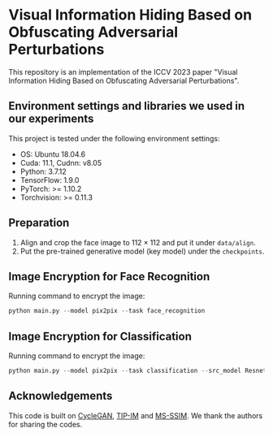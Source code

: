 # Visual Information Hiding Based on Obfuscating Adversarial Perturbations
This repository is an implementation of the ICCV 2023 paper "Visual Information Hiding Based on Obfuscating Adversarial Perturbations".

## Environment settings and libraries we used in our experiments

This project is tested under the following environment settings:
- OS: Ubuntu 18.04.6
- Cuda: 11.1, Cudnn: v8.05
- Python: 3.7.12
- TensorFlow: 1.9.0
- PyTorch: >= 1.10.2
- Torchvision: >= 0.11.3

## Preparation

1. Align and crop the face image to $112 \times 112$ and put it under `data/align`.
2. Put the pre-trained generative model (key model) under the `checkpoints`.

## Image Encryption for Face Recognition
Running command to encrypt the image:
```python
python main.py --model pix2pix --task face_recognition
```
## Image Encryption for Classification
Running command to encrypt the image:
```python
python main.py --model pix2pix --task classification --src_model Resnet18 --batch_size 10 --root ./data/cif
```

## Acknowledgements
This code is built on [CycleGAN](https://github.com/junyanz/pytorch-CycleGAN-and-pix2pix), [TIP-IM](https://github.com/ShawnXYang/TIP-IM) and [MS-SSIM](https://github.com/VainF/pytorch-msssim/tree/master). We thank the authors for sharing the codes.
